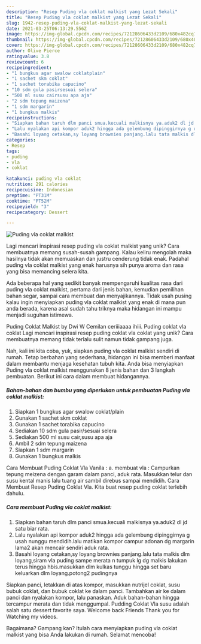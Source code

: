 ```yaml
---
description: "Resep Puding vla coklat malkist yang Lezat Sekali"
title: "Resep Puding vla coklat malkist yang Lezat Sekali"
slug: 1942-resep-puding-vla-coklat-malkist-yang-lezat-sekali
date: 2021-03-25T06:13:29.556Z
image: https://img-global.cpcdn.com/recipes/72128606433d2109/680x482cq70/puding-vla-coklat-malkist-foto-resep-utama.jpg
thumbnail: https://img-global.cpcdn.com/recipes/72128606433d2109/680x482cq70/puding-vla-coklat-malkist-foto-resep-utama.jpg
cover: https://img-global.cpcdn.com/recipes/72128606433d2109/680x482cq70/puding-vla-coklat-malkist-foto-resep-utama.jpg
author: Olive Pierce
ratingvalue: 3.8
reviewcount: 6
recipeingredient:
- "1 bungkus agar swalow coklatplain"
- "1 sachet skm coklat"
- "1 sachet torabika capucino"
- "10 sdm gula pasirsesuai selera"
- "500 ml susu cairsusu apa aja"
- "2 sdm tepung maizena"
- "1 sdm margarin"
- "1 bungkus malkis"
recipeinstructions:
- "Siapkan bahan taruh dlm panci smua.kecuali malkisnya ya.aduk2 dl jd satu biar rata."
- "Lalu nyalakan api kompor aduk2 hingga ada gelembung dipinggirnya g usah nunggu mendidih.lalu matikan kompor campur adonan dg margarin lama2 akan mencair sendiri aduk rata."
- "Basahi loyang cetakan,sy loyang brownies panjang.lalu tata malkis dlm loyang,siram vla puding sampe merata n tumpuk lg dg malkis lakukan terus hingga hbis.masukkan dlm kulkas tunggu hingga set baru keluarkan dlm loyang.potong2 pudingnya"
categories:
- Resep
tags:
- puding
- vla
- coklat

katakunci: puding vla coklat 
nutrition: 291 calories
recipecuisine: Indonesian
preptime: "PT31M"
cooktime: "PT52M"
recipeyield: "3"
recipecategory: Dessert

---
```



![Puding vla coklat malkist](https://img-global.cpcdn.com/recipes/72128606433d2109/680x482cq70/puding-vla-coklat-malkist-foto-resep-utama.jpg)

Lagi mencari inspirasi resep puding vla coklat malkist yang unik? Cara membuatnya memang susah-susah gampang. Kalau keliru mengolah maka hasilnya tidak akan memuaskan dan justru cenderung tidak enak. Padahal puding vla coklat malkist yang enak harusnya sih punya aroma dan rasa yang bisa memancing selera kita.

Ada beberapa hal yang sedikit banyak mempengaruhi kualitas rasa dari puding vla coklat malkist, pertama dari jenis bahan, kemudian pemilihan bahan segar, sampai cara membuat dan menyajikannya. Tidak usah pusing kalau ingin menyiapkan puding vla coklat malkist yang enak di mana pun anda berada, karena asal sudah tahu triknya maka hidangan ini mampu menjadi suguhan istimewa.

Puding Coklat Malkist by Dwi W Cemilan ceriiiaaaa ihiii. Puding coklat vla coklat Lagi mencari inspirasi resep puding coklat vla coklat yang unik? Cara membuatnya memang tidak terlalu sulit namun tidak gampang juga.


Nah, kali ini kita coba, yuk, siapkan puding vla coklat malkist sendiri di rumah. Tetap berbahan yang sederhana, hidangan ini bisa memberi manfaat dalam membantu menjaga kesehatan tubuh kita. Anda bisa menyiapkan Puding vla coklat malkist menggunakan 8 jenis bahan dan 3 langkah pembuatan. Berikut ini cara dalam membuat hidangannya.

<!--inarticleads1-->

##### Bahan-bahan dan bumbu yang diperlukan untuk pembuatan Puding vla coklat malkist:

1. Siapkan 1 bungkus agar swalow coklat/plain
1. Gunakan 1 sachet skm coklat
1. Gunakan 1 sachet torabika capucino
1. Sediakan 10 sdm gula pasir/sesuai selera
1. Sediakan 500 ml susu cair,susu apa aja
1. Ambil 2 sdm tepung maizena
1. Siapkan 1 sdm margarin
1. Gunakan 1 bungkus malkis


Cara Membuat Puding Coklat Vla Vanila : a. membuat vla : Campurkan tepung meizena dengan garam dalam panci, aduk rata. Masukkan telur dan susu kental manis lalu tuang air sambil direbus sampai mendidih. Cara Membuat Resep Puding Coklat Vla. Kita buat resep puding coklat terlebih dahulu. 

<!--inarticleads2-->

##### Cara membuat Puding vla coklat malkist:

1. Siapkan bahan taruh dlm panci smua.kecuali malkisnya ya.aduk2 dl jd satu biar rata.
1. Lalu nyalakan api kompor aduk2 hingga ada gelembung dipinggirnya g usah nunggu mendidih.lalu matikan kompor campur adonan dg margarin lama2 akan mencair sendiri aduk rata.
1. Basahi loyang cetakan,sy loyang brownies panjang.lalu tata malkis dlm loyang,siram vla puding sampe merata n tumpuk lg dg malkis lakukan terus hingga hbis.masukkan dlm kulkas tunggu hingga set baru keluarkan dlm loyang.potong2 pudingnya


Siapkan panci, letakkan di atas kompor, masukkan nutrijel coklat, susu bubuk coklat, dan bubuk coklat ke dalam panci. Tambahkan air ke dalam panci dan nyalakan kompor, lalu panaskan. Aduk bahan-bahan hingga tercampur merata dan tidak menggumpal. Pudding Coklat Vla susu adalah salah satu dessert favorite saya. Welcome back Friends Thank you for Watching my videos. 

Bagaimana? Gampang kan? Itulah cara menyiapkan puding vla coklat malkist yang bisa Anda lakukan di rumah. Selamat mencoba!
